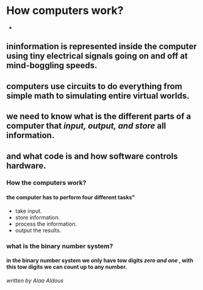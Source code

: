 # How computers work?
 
* 
##  ininformation is represented inside the computer using tiny electrical signals going on and off at mind-boggling speeds.
## computers use circuits to do everything from simple math to simulating entire virtual worlds.
## we need to know what is the different parts of a computer that _input, output, and store_ all information.
## and what code is and how software controls hardware.


### How the computers work?
#### the computer has to perform four different tasks"
* take input.
* store information.
* process the information.
* output the results.

### what is the binary number system?
#### in the binary number system we only have tow digits *zero and one* , with this tow digits we can count up to any number.


*written by Alaa Aldous*